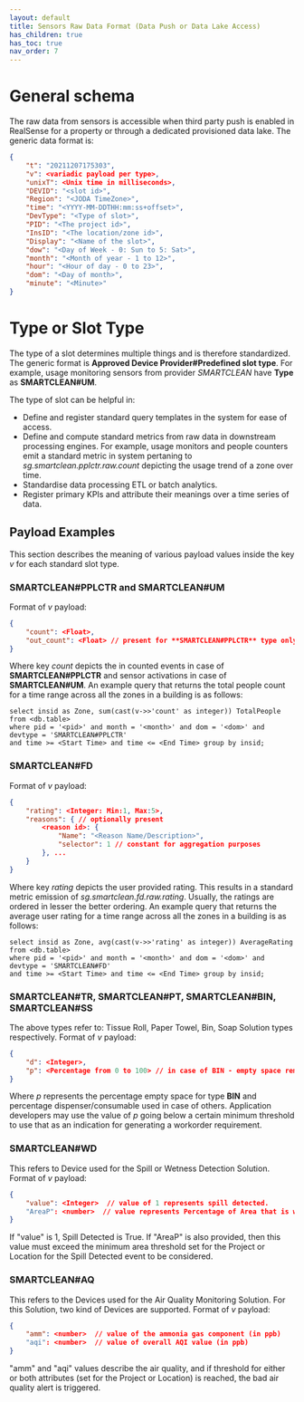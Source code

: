 ```yaml
---
layout: default
title: Sensors Raw Data Format (Data Push or Data Lake Access)
has_children: true
has_toc: true
nav_order: 7
---
```

# General schema
The raw data from sensors is accessible when third party push is enabled in RealSense for a property or through a dedicated provisioned data lake.
The generic data format is:

```json
{
	"t": "20211207175303",
	"v": <variadic payload per type>,
	"unixT": <Unix time in milliseconds>,
	"DEVID": "<slot id>",
	"Region": "<JODA TimeZone>",
	"time": "<YYYY-MM-DDTHH:mm:ss+offset>",
	"DevType": "<Type of slot>",
	"PID": "<The project id>",
	"InsID": "<The location/zone id>",
	"Display": "<Name of the slot>",
	"dow": "<Day of Week - 0: Sun to 5: Sat>",
	"month": "<Month of year - 1 to 12>",
	"hour": "<Hour of day - 0 to 23>",
	"dom": "<Day of month>",
	"minute": "<Minute>"
}
```
# Type or Slot Type
The type of a slot determines multiple things and is therefore standardized. The generic format is **Approved Device Provider#Predefined slot type**. For example, usage monitoring sensors from provider *SMARTCLEAN* have **Type** as **SMARTCLEAN#UM**.
	
The type of slot can be helpful in:
* Define and register standard query templates in the system for ease of access.
* Define and compute standard metrics from raw data in downstream processing engines. For example, usage monitors and people counters emit a standard metric in system pertaning to *sg.smartclean.pplctr.raw.count* depicting the usage trend of a zone over time.
* Standardise data processing ETL or batch analytics.
* Register primary KPIs and attribute their meanings over a time series of data.

## Payload Examples
This section describes the meaning of various payload values inside the key *v* for each standard slot type.
### SMARTCLEAN#PPLCTR and SMARTCLEAN#UM
Format of *v* payload:
```json
{
	"count": <Float>,
	"out_count": <Float> // present for **SMARTCLEAN#PPLCTR** type only
}
```
Where key *count* depicts the in counted events in case of **SMARTCLEAN#PPLCTR** and sensor activations in case of **SMARTCLEAN#UM**.
An example query that returns the total people count for a time range across all the zones in a building is as follows:
```
select insid as Zone, sum(cast(v->>'count' as integer)) TotalPeople from <db.table>
where pid = '<pid>' and month = '<month>' and dom = '<dom>' and devtype = 'SMARTCLEAN#PPLCTR'
and time >= <Start Time> and time <= <End Time> group by insid;
```

### SMARTCLEAN#FD
Format of *v* payload:
```json
{
	"rating": <Integer: Min:1, Max:5>,
	"reasons": { // optionally present
		<reason id>: {
			"Name": "<Reason Name/Description>",
			"selector": 1 // constant for aggregation purposes
		}, ...
	}
}
```
Where key *rating* depicts the user provided rating. This results in a standard metric emission of *sg.smartclean.fd.raw.rating*.
Usually, the ratings are ordered in lesser the better ordering.
An example query that returns the average user rating for a time range across all the zones in a building is as follows:
```
select insid as Zone, avg(cast(v->>'rating' as integer)) AverageRating from <db.table>
where pid = '<pid>' and month = '<month>' and dom = '<dom>' and devtype = 'SMARTCLEAN#FD'
and time >= <Start Time> and time <= <End Time> group by insid;
```
### SMARTCLEAN#TR, SMARTCLEAN#PT, SMARTCLEAN#BIN, SMARTCLEAN#SS
The above types refer to: Tissue Roll, Paper Towel, Bin, Soap Solution types respectively.
Format of *v* payload:
```json
{
	"d": <Integer>,
	"p": <Percentage from 0 to 100> // in case of BIN - empty space remaining, others - consumable used
}
```
Where *p* represents the percentage empty space for type **BIN** and percentage dispenser/consumable used in case of others.
Application developers may use the value of *p* going below a certain minimum threshold to use that as an indication for generating a workorder requirement.

### SMARTCLEAN#WD
This refers to Device used for the Spill or Wetness Detection Solution.
Format of *v* payload:
```json
{
	"value": <Integer>  // value of 1 represents spill detected.
    "AreaP": <number>  // value represents Percentage of Area that is wet  
}
```
If "value" is 1, Spill Detected is True. If "AreaP" is also provided, then this value must exceed
the minimum area threshold set for the Project or Location for the Spill Detected event to be considered.

### SMARTCLEAN#AQ
This refers to the Devices used for the Air Quality Monitoring Solution.
For this Solution, two kind of Devices are supported.
Format of *v* payload:
```json
{
	"amm": <number>  // value of the ammonia gas component (in ppb)
    "aqi": <number>  // value of overall AQI value (in ppb)  
}
```

"amm" and "aqi" values describe the air quality, and if threshold for either or both attributes
(set for the Project or Location) is reached, the bad air quality alert is triggered.